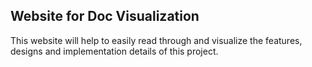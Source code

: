 ## Website for Doc Visualization

This website will help to easily read through and visualize the features, designs and implementation details of this project.